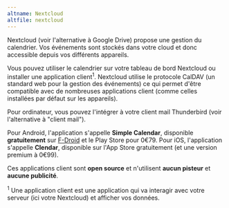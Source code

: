 ```yaml
---
altname: Nextcloud
altfile: nextcloud
---
```


Nextcloud (voir l'alternative à Google Drive) propose une gestion du calendrier. Vos événements sont stockés dans votre cloud et donc accessible depuis vos différents appareils.

Vous pouvez utiliser le calendrier sur votre tableau de bord Nextcloud ou installer une application client<sup>1</sup>. Nextcloud utilise le protocole CalDAV (un standard web pour la gestion des événements) ce qui permet d'être compatible avec de nombreuses applications client (comme celles installées par défaut sur les appareils).

Pour ordinateur, vous pouvez l'intégrer à votre client mail Thunderbird (voir l'alternative à "client mail").

Pour Android, l'application s'appelle **Simple Calendar**, disponible **gratuitement** sur [F-Droid](https://f-droid.org/fr/packages/com.simplemobiletools.calendar.pro/) et le Play Store pour 0€79. Pour iOS, l'application s'appelle **Clendar**, disponible sur l'App Store gratuitement (et une version premium à 0€99).

Ces applications client sont **open source** et n'utilisent **aucun pisteur** et **aucune publicité**.

<sup>1</sup> Une application client est une application qui va interagir avec votre serveur (ici votre Nextcloud) et afficher vos données.

